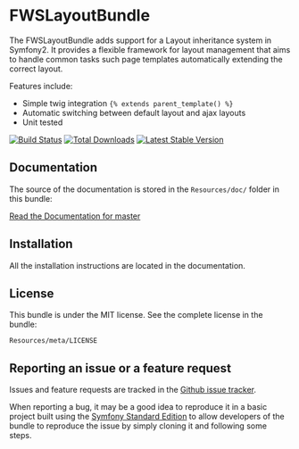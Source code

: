 FWSLayoutBundle
===============

The FWSLayoutBundle adds support for a Layout inheritance system in Symfony2.
It provides a flexible framework for layout management that aims to handle
common tasks such page templates automatically extending the correct layout.

Features include:

- Simple twig integration ``{% extends parent_template() %}``
- Automatic switching between default layout and ajax layouts
- Unit tested


[![Build Status](https://travis-ci.org/FunWithSymfony/FWSLayoutBundle.svg?branch=master)](https://travis-ci.org/FunWithSymfony/FWSLayoutBundle) [![Total Downloads](https://poser.pugx.org/funwithsymfony/layout-bundle/downloads.svg)](https://packagist.org/packages/funwithsymfony/layout-bundle) [![Latest Stable Version](https://poser.pugx.org/funwithsymfony/layout-bundle/v/stable.svg)](https://packagist.org/packages/funwithsymfony/layout-bundle)

Documentation
-------------

The source of the documentation is stored in the `Resources/doc/` folder
in this bundle:

[Read the Documentation for master](https://github.com/FunWithSymfony/FWSLayoutBundle)

Installation
------------

All the installation instructions are located in the documentation.

License
-------

This bundle is under the MIT license. See the complete license in the bundle:

    Resources/meta/LICENSE


Reporting an issue or a feature request
---------------------------------------

Issues and feature requests are tracked in the [Github issue tracker](https://github.com/FunWithSymfony/FWSLayoutBundle/issues).

When reporting a bug, it may be a good idea to reproduce it in a basic project
built using the [Symfony Standard Edition](https://github.com/symfony/symfony-standard)
to allow developers of the bundle to reproduce the issue by simply cloning it
and following some steps.